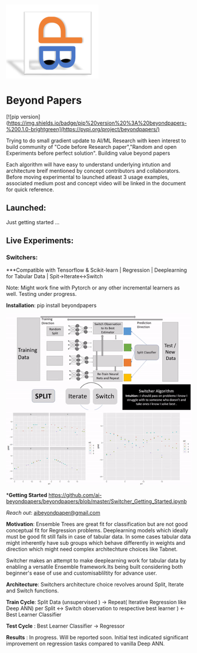 

![](images/logobeyondpaper.png)
# Beyond Papers 
[![pip version](https://img.shields.io/badge/pip%20version%20%3A%20beyondpapers-%200.1.0-brightgreen](https://pypi.org/project/beyondpapers/)

Trying to do small gradient update to AI/ML Research with keen interest to build community of "Code before Research paper","Random and open Experiments before perfect solution". Building value beyond papers
 
Each algorithm will have easy to understand underlying intution and architecture breif mentioned by concept contributors and collaborators. Before moving experimental to launched atleast 3 usage examples, associated medium post and concept video will be linked in the document for quick reference. 

## Launched:
Just getting started ...




## Live Experiments:

### **Switchers**: 
***Compatible with Tensorflow & Scikit-learn | Regression | Deeplearning for Tabular Data | Spit->Iterate<->Switch

Note: Might work fine with Pytorch or any other incremental learners as well. Testing under progress.

**Installation**: pip install beyondpapers

![](images/switcher_concept.gif)


***Getting Started**
https://github.com/ai-beyondpapers/beyondpapers/blob/master/Switcher_Getting_Started.ipynb

*Reach out*: aibeyondpaper@gmail.com

**Motivation**: 
      Ensemble Trees are great fit for classification but are not good conceptual fit for Regression problems.  Deeplearning models which ideally must be good fit still fails in case of tabular data. In some cases tabular data might inherently have sub groups which behave differently in weights and direction which might need complex architechture choices like Tabnet.

Switcher makes an attempt to make deeplearning work for tabular data by enabling a versatile Ensemble framework.Its being built considering both beginner's ease of use and customisabliltity for advance user. 


**Architecture**: Switchers architecture choice revolves around Split, Iterate and Switch functions.

**Train Cycle**:  Split Data (unsupervised ) -> Repeat( Iterative Regression like Deep ANN) per Split <-> Switch observation to respective best learner ) <- Best Learner Classifier

**Test Cycle** :  Best Learner Classifier -> Regressor 

**Results** : In progress. Will be reported soon. Initial test indicated significant improvement on regression tasks compared to vanilla Deep ANN. 








    
